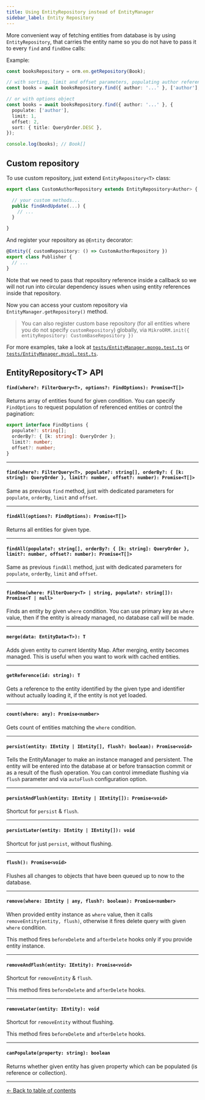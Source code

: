 ```yaml
---
title: Using EntityRepository instead of EntityManager
sidebar_label: Entity Repository
---
```


More convenient way of fetching entities from database is by using `EntityRepository`, that
carries the entity name so you do not have to pass it to every `find` and `findOne` calls:

Example:

```typescript
const booksRepository = orm.em.getRepository(Book);

// with sorting, limit and offset parameters, populating author references
const books = await booksRepository.find({ author: '...' }, ['author'], { title: QueryOrder.DESC }, 2, 1);

// or with options object
const books = await booksRepository.find({ author: '...' }, { 
  populate: ['author'],
  limit: 1,
  offset: 2,
  sort: { title: QueryOrder.DESC },
});

console.log(books); // Book[]
```

## Custom repository

To use custom repository, just extend `EntityRepository<T>` class:

```typescript
export class CustomAuthorRepository extends EntityRepository<Author> {

  // your custom methods...
  public findAndUpdate(...) {
    // ...
  }

}
```

And register your repository as `@Entity` decorator:

```typescript
@Entity({ customRepository: () => CustomAuthorRepository })
export class Publisher {
  // ...
}
```

Note that we need to pass that repository reference inside a callback so we will not run
into circular dependency issues when using entity references inside that repository.

Now you can access your custom repository via `EntityManager.getRepository()` method.

> You can also register custom base repository (for all entities where you do not specify 
`customRepository`) globally, via `MikroORM.init({ entityRepository: CustomBaseRepository })`

For more examples, take a look at
[`tests/EntityManager.mongo.test.ts`](https://github.com/mikro-orm/mikro-orm/blob/master/tests/EntityManager.mongo.test.ts)
or [`tests/EntityManager.mysql.test.ts`](https://github.com/mikro-orm/mikro-orm/blob/master/tests/EntityManager.mysql.test.ts).

## EntityRepository\<T\> API

#### `find(where?: FilterQuery<T>, options?: FindOptions): Promise<T[]>`

Returns array of entities found for given condition. You can specify `FindOptions` to request
population of referenced entities or control the pagination:

```typescript
export interface FindOptions {
  populate?: string[];
  orderBy?: { [k: string]: QueryOrder };
  limit?: number;
  offset?: number;
}
```

---

#### `find(where?: FilterQuery<T>, populate?: string[], orderBy?: { [k: string]: QueryOrder }, limit?: number, offset?: number): Promise<T[]>`

Same as previous `find` method, just with dedicated parameters for `populate`, `orderBy`, `limit`
and `offset`.

---

#### `findAll(options?: FindOptions): Promise<T[]>`

Returns all entities for given type. 

---

#### `findAll(populate?: string[], orderBy?: { [k: string]: QueryOrder }, limit?: number, offset?: number): Promise<T[]>`

Same as previous `findAll` method, just with dedicated parameters for `populate`, `orderBy`, `limit`
and `offset`.

---

#### `findOne(where: FilterQuery<T> | string, populate?: string[]): Promise<T | null>`

Finds an entity by given `where` condition. You can use primary key as `where` value, then
if the entity is already managed, no database call will be made. 

---

#### `merge(data: EntityData<T>): T`

Adds given entity to current Identity Map. After merging, entity becomes managed. 
This is useful when you want to work with cached entities. 

---

#### `getReference(id: string): T`

Gets a reference to the entity identified by the given type and identifier without actually 
loading it, if the entity is not yet loaded.

---

#### `count(where: any): Promise<number>`

Gets count of entities matching the `where` condition. 

---

#### `persist(entity: IEntity | IEntity[], flush?: boolean): Promise<void>`

Tells the EntityManager to make an instance managed and persistent. The entity will be 
entered into the database at or before transaction commit or as a result of the flush 
operation. You can control immediate flushing via `flush` parameter and via `autoFlush`
configuration option. 

---

#### `persistAndFlush(entity: IEntity | IEntity[]): Promise<void>`

Shortcut for `persist` & `flush`.

---

#### `persistLater(entity: IEntity | IEntity[]): void`

Shortcut for just `persist`, without flushing. 

---

#### `flush(): Promise<void>`

Flushes all changes to objects that have been queued up to now to the database.

---

#### `remove(where: IEntity | any, flush?: boolean): Promise<number>`

When provided entity instance as `where` value, then it calls `removeEntity(entity, flush)`, 
otherwise it fires delete query with given `where` condition. 

This method fires `beforeDelete` and `afterDelete` hooks only if you provide entity instance.  

---

#### `removeAndFlush(entity: IEntity): Promise<void>`

Shortcut for `removeEntity` & `flush`.

This method fires `beforeDelete` and `afterDelete` hooks. 

---

#### `removeLater(entity: IEntity): void`

Shortcut for `removeEntity` without flushing. 

This method fires `beforeDelete` and `afterDelete` hooks. 

---

#### `canPopulate(property: string): boolean`

Returns whether given entity has given property which can be populated (is reference or
collection).

---

[&larr; Back to table of contents](index.md#table-of-contents)
